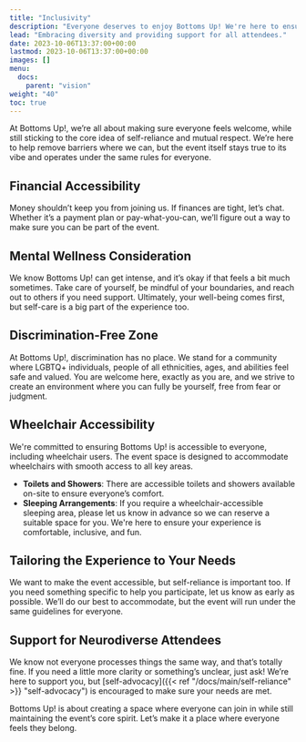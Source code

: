 ```yaml
---
title: "Inclusivity"
description: "Everyone deserves to enjoy Bottoms Up! We're here to ensure that happens."
lead: "Embracing diversity and providing support for all attendees."
date: 2023-10-06T13:37:00+00:00
lastmod: 2023-10-06T13:37:00+00:00
images: []
menu: 
  docs:
    parent: "vision"
weight: "40"
toc: true
---
```


At Bottoms Up!, we’re all about making sure everyone feels welcome, while still sticking to the core idea of self-reliance and mutual respect. We’re here to help remove barriers where we can, but the event itself stays true to its vibe and operates under the same rules for everyone.

## Financial Accessibility

Money shouldn’t keep you from joining us. If finances are tight, let’s chat. Whether it’s a payment plan or pay-what-you-can, we’ll figure out a way to make sure you can be part of the event.

## Mental Wellness Consideration

We know Bottoms Up! can get intense, and it’s okay if that feels a bit much sometimes. Take care of yourself, be mindful of your boundaries, and reach out to others if you need support. Ultimately, your well-being comes first, but self-care is a big part of the experience too.

## Discrimination-Free Zone

At Bottoms Up!, discrimination has no place. We stand for a community where LGBTQ+ individuals, people of all ethnicities, ages, and abilities feel safe and valued. You are welcome here, exactly as you are, and we strive to create an environment where you can fully be yourself, free from fear or judgment.

## Wheelchair Accessibility

We're committed to ensuring Bottoms Up! is accessible to everyone, including wheelchair users. The event space is designed to accommodate wheelchairs with smooth access to all key areas. 

- **Toilets and Showers**: There are accessible toilets and showers available on-site to ensure everyone’s comfort. 
- **Sleeping Arrangements**: If you require a wheelchair-accessible sleeping area, please let us know in advance so we can reserve a suitable space for you. We're here to ensure your experience is comfortable, inclusive, and fun.

## Tailoring the Experience to Your Needs

We want to make the event accessible, but self-reliance is important too. If you need something specific to help you participate, let us know as early as possible. We’ll do our best to accommodate, but the event will run under the same guidelines for everyone.

## Support for Neurodiverse Attendees

We know not everyone processes things the same way, and that’s totally fine. If you need a little more clarity or something’s unclear, just ask! We’re here to support you, but  [self-advocacy]({{< ref "/docs/main/self-reliance" >}} "self-advocacy") is encouraged to make sure your needs are met.

Bottoms Up! is about creating a space where everyone can join in while still maintaining the event’s core spirit. Let’s make it a place where everyone feels they belong.
